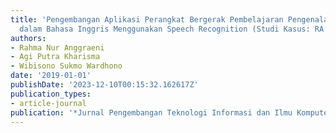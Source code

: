 ```yaml
---
title: 'Pengembangan Aplikasi Perangkat Bergerak Pembelajaran Pengenalan Buah-Buahan
  dalam Bahasa Inggris Menggunakan Speech Recognition (Studi Kasus: RA Al-Mawaddah)'
authors:
- Rahma Nur Anggraeni
- Agi Putra Kharisma
- Wibisono Sukmo Wardhono
date: '2019-01-01'
publishDate: '2023-12-10T00:15:32.162617Z'
publication_types:
- article-journal
publication: '*Jurnal Pengembangan Teknologi Informasi dan Ilmu Komputer*'
---
```

